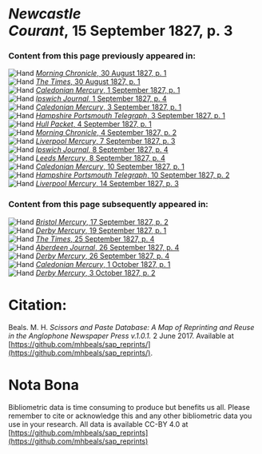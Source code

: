 # *Newcastle Courant*, 15 September 1827, p. 3  
  
### Content from this page previously appeared in:  
![Hand](http://scissorsandpaste.net/wp-content/uploads/2017/06/smallhandpointer.png) [*Morning Chronicle*, 30 August 1827, p. 1](https://mhbeals.github.io/sap_html/Morning-Chronicle/Morning-Chronicle-30-August-1827-p-1)  
![Hand](http://scissorsandpaste.net/wp-content/uploads/2017/06/smallhandpointer.png) [*The Times*, 30 August 1827, p. 1](https://mhbeals.github.io/sap_html/The-Times/The-Times-30-August-1827-p-1)  
![Hand](http://scissorsandpaste.net/wp-content/uploads/2017/06/smallhandpointer.png) [*Caledonian Mercury*, 1 September 1827, p. 1](https://mhbeals.github.io/sap_html/Caledonian-Mercury/Caledonian-Mercury-1-September-1827-p-1)  
![Hand](http://scissorsandpaste.net/wp-content/uploads/2017/06/smallhandpointer.png) [*Ipswich Journal*, 1 September 1827, p. 4](https://mhbeals.github.io/sap_html/Ipswich-Journal/Ipswich-Journal-1-September-1827-p-4)  
![Hand](http://scissorsandpaste.net/wp-content/uploads/2017/06/smallhandpointer.png) [*Caledonian Mercury*, 3 September 1827, p. 1](https://mhbeals.github.io/sap_html/Caledonian-Mercury/Caledonian-Mercury-3-September-1827-p-1)  
![Hand](http://scissorsandpaste.net/wp-content/uploads/2017/06/smallhandpointer.png) [*Hampshire Portsmouth Telegraph*, 3 September 1827, p. 1](https://mhbeals.github.io/sap_html/Hampshire-Portsmouth-Telegraph/Hampshire-Portsmouth-Telegraph-3-September-1827-p-1)  
![Hand](http://scissorsandpaste.net/wp-content/uploads/2017/06/smallhandpointer.png) [*Hull Packet*, 4 September 1827, p. 1](https://mhbeals.github.io/sap_html/Hull-Packet/Hull-Packet-4-September-1827-p-1)  
![Hand](http://scissorsandpaste.net/wp-content/uploads/2017/06/smallhandpointer.png) [*Morning Chronicle*, 4 September 1827, p. 2](https://mhbeals.github.io/sap_html/Morning-Chronicle/Morning-Chronicle-4-September-1827-p-2)  
![Hand](http://scissorsandpaste.net/wp-content/uploads/2017/06/smallhandpointer.png) [*Liverpool Mercury*, 7 September 1827, p. 3](https://mhbeals.github.io/sap_html/Liverpool-Mercury/Liverpool-Mercury-7-September-1827-p-3)  
![Hand](http://scissorsandpaste.net/wp-content/uploads/2017/06/smallhandpointer.png) [*Ipswich Journal*, 8 September 1827, p. 4](https://mhbeals.github.io/sap_html/Ipswich-Journal/Ipswich-Journal-8-September-1827-p-4)  
![Hand](http://scissorsandpaste.net/wp-content/uploads/2017/06/smallhandpointer.png) [*Leeds Mercury*, 8 September 1827, p. 4](https://mhbeals.github.io/sap_html/Leeds-Mercury/Leeds-Mercury-8-September-1827-p-4)  
![Hand](http://scissorsandpaste.net/wp-content/uploads/2017/06/smallhandpointer.png) [*Caledonian Mercury*, 10 September 1827, p. 1](https://mhbeals.github.io/sap_html/Caledonian-Mercury/Caledonian-Mercury-10-September-1827-p-1)  
![Hand](http://scissorsandpaste.net/wp-content/uploads/2017/06/smallhandpointer.png) [*Hampshire Portsmouth Telegraph*, 10 September 1827, p. 2](https://mhbeals.github.io/sap_html/Hampshire-Portsmouth-Telegraph/Hampshire-Portsmouth-Telegraph-10-September-1827-p-2)  
![Hand](http://scissorsandpaste.net/wp-content/uploads/2017/06/smallhandpointer.png) [*Liverpool Mercury*, 14 September 1827, p. 3](https://mhbeals.github.io/sap_html/Liverpool-Mercury/Liverpool-Mercury-14-September-1827-p-3)  
  
### Content from this page subsequently appeared in:  
![Hand](http://scissorsandpaste.net/wp-content/uploads/2017/06/smallhandpointer.png) [*Bristol Mercury*, 17 September 1827, p. 2](https://mhbeals.github.io/sap_html/Bristol-Mercury/Bristol-Mercury-17-September-1827-p-2)  
![Hand](http://scissorsandpaste.net/wp-content/uploads/2017/06/smallhandpointer.png) [*Derby Mercury*, 19 September 1827, p. 1](https://mhbeals.github.io/sap_html/Derby-Mercury/Derby-Mercury-19-September-1827-p-1)  
![Hand](http://scissorsandpaste.net/wp-content/uploads/2017/06/smallhandpointer.png) [*The Times*, 25 September 1827, p. 4](https://mhbeals.github.io/sap_html/The-Times/The-Times-25-September-1827-p-4)  
![Hand](http://scissorsandpaste.net/wp-content/uploads/2017/06/smallhandpointer.png) [*Aberdeen Journal*, 26 September 1827, p. 4](https://mhbeals.github.io/sap_html/Aberdeen-Journal/Aberdeen-Journal-26-September-1827-p-4)  
![Hand](http://scissorsandpaste.net/wp-content/uploads/2017/06/smallhandpointer.png) [*Derby Mercury*, 26 September 1827, p. 4](https://mhbeals.github.io/sap_html/Derby-Mercury/Derby-Mercury-26-September-1827-p-4)  
![Hand](http://scissorsandpaste.net/wp-content/uploads/2017/06/smallhandpointer.png) [*Caledonian Mercury*, 1 October 1827, p. 1](https://mhbeals.github.io/sap_html/Caledonian-Mercury/Caledonian-Mercury-1-October-1827-p-1)  
![Hand](http://scissorsandpaste.net/wp-content/uploads/2017/06/smallhandpointer.png) [*Derby Mercury*, 3 October 1827, p. 2](https://mhbeals.github.io/sap_html/Derby-Mercury/Derby-Mercury-3-October-1827-p-2)  


# Citation: 

Beals. M. H. *Scissors and Paste Database: A Map of Reprinting and Reuse in the Anglophone Newspaper Press v.1.0.1.* 2 June 2017. Available at [https://github.com/mhbeals/sap_reprints/](https://github.com/mhbeals/sap_reprints/). 

# Nota Bona

Bibliometric data is time consuming to produce but benefits us all. Please remember to cite or acknowledge this and any other bibliometric data you use in your research. All data is available CC-BY 4.0 at [https://github.com/mhbeals/sap_reprints](https://github.com/mhbeals/sap_reprints)